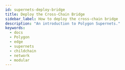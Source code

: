```yaml
---
id: supernets-deploy-bridge
title: Deploy the Cross-Chain Bridge
sidebar_label: How to deploy the cross-chain bridge
description: "An introduction to Polygon Supernets."
keywords:
  - docs
  - Polygon
  - edge
  - supernets
  - childchain
  - network
  - modular
---
```

